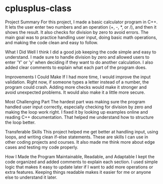 # cplusplus-class
Project Summary
For this project, I made a basic calculator program in C++. It lets the user enter two numbers and an operation (+, -, *, or /), and then it shows the result. It also checks for division by zero to avoid errors. The main goal was to practice handling user input, doing basic math operations, and making the code clean and easy to follow.

What I Did Well
I think I did a good job keeping the code simple and easy to understand. I made sure to handle division by zero and allowed users to enter 'Y' or 'y' when deciding if they want to do another calculation. I also added clear comments to explain what each part of the program does.

Improvements I Could Make
If I had more time, I would improve the input validation. Right now, if someone types a letter instead of a number, the program could crash. Adding more checks would make it stronger and avoid unexpected problems. It would also make it a little more secure.

Most Challenging Part
The hardest part was making sure the program handled user input correctly, especially checking for division by zero and making the loop work right. I fixed it by looking up examples online and reading C++ documentation. That helped me understand how to structure the loop better.

Transferable Skills
This project helped me get better at handling input, using loops, and writing clean if-else statements. These are skills I can use in other coding projects and courses. It also made me think more about edge cases and testing my code properly.

How I Made the Program Maintainable, Readable, and Adaptable
I kept the code organized and added comments to explain each section. I used simple logic that makes it easy to update later if I want to add more operations or extra features. Keeping things readable makes it easier for me or anyone else to understand it later.
